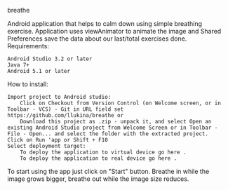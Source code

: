 breathe

Android application that helps to calm down using simple breathing exercise. Application uses viewAnimator to animate the image and Shared Preferences save the data about our last/total exercises done.
Requirements:

    Android Studio 3.2 or later
    Java 7+
    Android 5.1 or later

How to install:

    Import project to Android studio:
        Click on Checkout from Version Control (on Welcome screen, or in Toolbar - VCS) - Git in URL field set https://github.com/llukina/breathe or
        Download this project as .zip - unpack it, and select Open an existing Android Studio project from Welcome Screen or in Toolbar - File - Open... and select the folder with the extracted project.
    Click on Run 'app or Shift + F10
    Select deployment target:
        To deploy the application to virtual device go here .
        To deploy the application to real device go here .

To start using the app just click on "Start" button. Breathe in while the image grows bigger, breathe out while the image size reduces.
